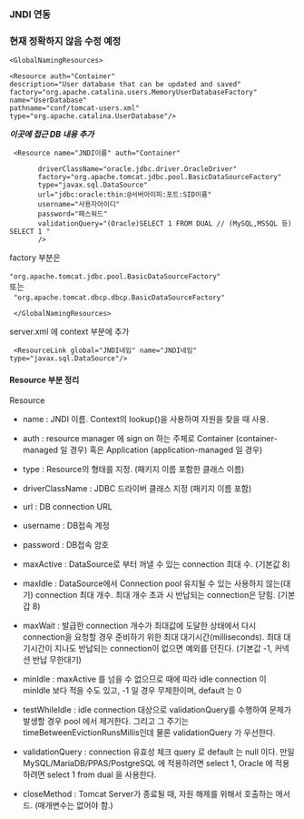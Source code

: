### JNDI 연동

### 현재 정확하지 않음 수정 예정

```
<GlobalNamingResources>

<Resource auth="Container" 
description="User database that can be updated and saved" 
factory="org.apache.catalina.users.MemoryUserDatabaseFactory"
name="UserDatabase" 
pathname="conf/tomcat-users.xml" 
type="org.apache.catalina.UserDatabase"/>
```
***이곳에 접근 DB 내용 추가***
```
 <Resource name="JNDI이름" auth="Container"

​       driverClassName="oracle.jdbc.driver.OracleDriver"      
​       factory="org.apache.tomcat.jdbc.pool.BasicDataSourceFactory"    
​       type="javax.sql.DataSource"    
​       url="jdbc:oracle:thin:@서버아이피:포트:SID이름"    
​       username="사용자아이디"   
​       password="패스워드"    
​       validationQuery="(Oracle)SELECT 1 FROM DUAL // (MySQL,MSSQL 등) SELECT 1 "    
       />
```


factory 부분은

​    ` "org.apache.tomcat.jdbc.pool.BasicDataSourceFactory"     `   
또는     
​  `  "org.apache.tomcat.dbcp.dbcp.BasicDataSourceFactory"     `


```
 </GlobalNamingResources>
```
server.xml  에 context 부분에  추가
```
 <ResourceLink global="JNDI네임" name="JNDI네임" type="javax.sql.DataSource"/>
 ```
 
 
 
 
 #### Resource 부분 정리
 Resource

- name : JNDI 이름. Context의 lookup()을 사용하여 자원을 찾을 때 사용.

- auth : resource manager 에 sign on 하는 주체로 Container (container-managed 일 경우) 혹은 Application (application-managed 일 경우)

- type : Resource의 형태를 지정. (패키지 이름 포함한 클래스 이름)

- driverClassName : JDBC 드라이버 클래스 지정 (패키지 이름 포함)

- url : DB connection URL

- username : DB접속 계정

- password : DB접속 암호

- maxActive : DataSource로 부터 꺼낼 수 있는 connection 최대 수. (기본값 8)

- maxIdle : DataSource에서 Connection pool 유지될 수 있는 사용하지 않는(대기) connection 최대 개수. 최대 개수 초과 시 반납되는 connection은 닫힘. (기본갑 8)

- maxWait : 발급한 connection 개수가 최대값에 도달한 상태에서 다시 connection을 요청할 경우 준비하기 위한 최대 대기시간(milliseconds). 최대 대기시간이 지나도 반납되는 connection이 없으면 예외를 던진다. (기본값 -1, 커넥션 반납 무한대기)

- minIdle : maxActive 를 넘을 수 없으므로 때에 따라 idle connection 이 minIdle 보다 적을 수도 있고, -1 일 경우 무제한이며, default 는 0

- testWhileIdle : idle connection 대상으로 validationQuery를 수행하여 문제가 발생할 경우 pool 에서 제거한다. 그리고 그 주기는 timeBetweenEvictionRunsMillis인데 물론 validationQuery 가 우선한다.

- validationQuery : connection 유효성 체크 query 로 default 는 null 이다. 만일 MySQL/MariaDB/PPAS/PostgreSQL 에 적용하려면 select 1, Oracle 에 적용하려면 select 1 from dual 을 사용한다.

- closeMethod : Tomcat Server가 종료될 때, 자원 해제를 위해서 호출하는 메서드. (매개변수는 없어야 함.)
 
